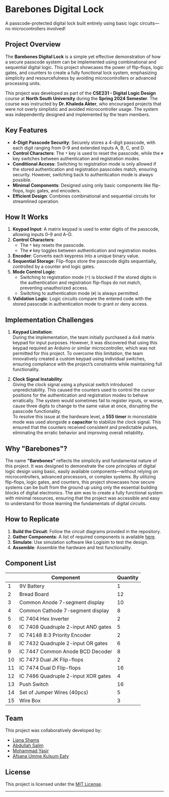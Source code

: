 # **Barebones Digital Lock**  
A passcode-protected digital lock built entirely using basic logic circuits—no microcontrollers involved!  

## **Project Overview**

The **Barebones Digital Lock** is a simple yet effective demonstration of how a secure passcode system can be implemented using combinational and sequential digital logic. This project showcases the power of flip-flops, logic gates, and counters to create a fully functional lock system, emphasizing simplicity and resourcefulness by avoiding microcontrollers or advanced processing units.

This project was developed as part of the **CSE231 - Digital Logic Design** course at **North South University** during the **Spring 2024 Semester**. The course was instructed by **Dr. Khaleda Akter**, who encouraged projects that were not overly simplistic and avoided microcontroller usage. The system was independently designed and implemented by the team members.

## **Key Features**

- **4-Digit Passcode Security**: Securely stores a 4-digit passcode, with each digit ranging from 0–9 and extended inputs A, B, C, and D.  
- **Control Characters**: The `*` key is used to reset the passcode, while the `#` key switches between authentication and registration modes.  
- **Conditional Access**: Switching to registration mode is only allowed if the stored authentication and registration passcodes match, ensuring security. However, switching back to authentication mode is always possible.  
- **Minimal Components**: Designed using only basic components like flip-flops, logic gates, and encoders.  
- **Efficient Design**: Combines combinational and sequential circuits for streamlined operation.  

## **How It Works**

1. **Keypad Input**: A matrix keypad is used to enter digits of the passcode, allowing inputs 0–9 and A–D.  
2. **Control Characters**:  
   - The `*` key resets the passcode.  
   - The `#` key toggles between authentication and registration modes.  
3. **Encoder**: Converts each keypress into a unique binary value.  
4. **Sequential Storage**: Flip-flops store the passcode digits sequentially, controlled by a counter and logic gates.  
5. **Mode Control Logic**:  
   - Switching to registration mode (`*`) is blocked if the stored digits in the authentication and registration flip-flops do not match, preventing unauthorized access.  
   - Switching to authentication mode (`#`) is always permitted.  
6. **Validation Logic**: Logic circuits compare the entered code with the stored passcode in authentication mode to grant or deny access.  

## **Implementation Challenges**

1. **Keypad Limitation**:  
   During the implementation, the team initially purchased a 4x4 matrix keypad for input purposes. However, it was discovered that using this keypad required an Arduino or similar microcontroller, which was not permitted for this project. To overcome this limitation, the team innovatively created a custom keypad using individual switches, ensuring compliance with the project’s constraints while maintaining full functionality.

2. **Clock Signal Instability**:  
   Giving the clock signal using a physical switch introduced unpredictability. This caused the counters used to control the cursor positions for the authentication and registration modes to behave erratically. The system would sometimes fail to register inputs, or worse, cause three digits to change to the same value at once, disrupting the passcode functionality.  
   To resolve this issue at the hardware level, a **555 timer** in monostable mode was used alongside a **capacitor** to stabilize the clock signal. This ensured that the counters received consistent and predictable pulses, eliminating the erratic behavior and improving overall reliability.

## **Why "Barebones"?**  
The name **"Barebones"** reflects the simplicity and fundamental nature of this project. It was designed to demonstrate the core principles of digital logic design using basic, easily available components—without relying on microcontrollers, advanced processors, or complex systems. By utilizing flip-flops, logic gates, and counters, this project showcases how secure systems can be built from the ground up using only the essential building blocks of digital electronics. The aim was to create a fully functional system with minimal resources, ensuring that the project was accessible and easy to understand for those learning the fundamentals of digital circuits.

## **How to Replicate**  
1. **Build the Circuit**: Follow the circuit diagrams provided in the repository.  
2. **Gather Components**: A list of required components is available [here](#component-list).  
3. **Simulate**: Use simulation software like Logisim to test the design.  
4. **Assemble**: Assemble the hardware and test functionality.

## **Component List**

|            | Component                             | Quantity |
|------------|---------------------------------------|----------|
| 1          | 9V Battery                            | 1        |
| 2          | Bread Board                           | 12       |
| 3          | Common Anode 7-segment display        | 10       |
| 4          | Common Cathode 7-segment display      | 8        |
| 5          | IC 7404 Hex Inverter                  | 2        |
| 6          | IC 7408 Quadruple 2-input AND gates   | 5        |
| 7          | IC 74148 8:3 Priority Encoder         | 2        |
| 8          | IC 7432 Quadruple 2-input OR gates    | 6        |
| 9          | IC 7447 Common Anode BCD Decoder      | 8        |
| 10         | IC 7473 Dual JK Flip-flops            | 2        |
| 11         | IC 7474 Dual D Flip-flops             | 16       |
| 12         | IC 7486 Quadruple 2-input XOR gates   | 4        |
| 13         | Push Switch                           | 16       |
| 14         | Set of Jumper Wires (40pcs)           | 5        |
| 15         | Wire Box                              | 3        |

## **Team**  
This project was collaboratively developed by:  
- [Liana Shams](#)  
- [Abdullah Salim](https://github.com/abdullahxsalim)  
- [Mohammad Yasir](#)  
- [Afsana Umme Kulsum Eaty](#)

## **License**  
This project is licensed under the [MIT License](LICENSE).

---
